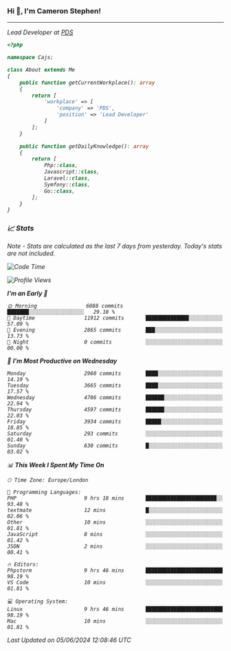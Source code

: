 ### Hi 👋, I'm Cameron Stephen!
<hr>
<p><em>Lead Developer at <a href="https://prindatasolutions.co.uk">PDS</a></p>


```php
<?php

namespace Cajs;

class About extends Me
{
    public function getCurrentWorkplace(): array
    {
        return [
            'workplace' => [
                'company' => 'PDS',
                'position' => 'Lead Developer'
            ]
        ];
    }

    public function getDailyKnowledge(): array
    {
        return [
            Php::class,
            Javascript::class,
            Laravel::class,
            Symfony::class,
            Go::class,
        ];
    }
}
```

### 📈 Stats
<p><em>Note - Stats are calculated as the last 7 days from yesterday. Today's stats are not included.</em></p>


<!--START_SECTION:waka-->
![Code Time](http://img.shields.io/badge/Code%20Time-3%2C832%20hrs%2027%20mins-blue)

![Profile Views](http://img.shields.io/badge/Profile%20Views-0-blue)

**I'm an Early 🐤** 

```text
🌞 Morning                6088 commits        ███████░░░░░░░░░░░░░░░░░░   29.18 % 
🌆 Daytime                11912 commits       ██████████████░░░░░░░░░░░   57.09 % 
🌃 Evening                2865 commits        ███░░░░░░░░░░░░░░░░░░░░░░   13.73 % 
🌙 Night                  0 commits           ░░░░░░░░░░░░░░░░░░░░░░░░░   00.00 % 
```
📅 **I'm Most Productive on Wednesday** 

```text
Monday                   2960 commits        ████░░░░░░░░░░░░░░░░░░░░░   14.19 % 
Tuesday                  3665 commits        ████░░░░░░░░░░░░░░░░░░░░░   17.57 % 
Wednesday                4786 commits        ██████░░░░░░░░░░░░░░░░░░░   22.94 % 
Thursday                 4597 commits        ██████░░░░░░░░░░░░░░░░░░░   22.03 % 
Friday                   3934 commits        █████░░░░░░░░░░░░░░░░░░░░   18.85 % 
Saturday                 293 commits         ░░░░░░░░░░░░░░░░░░░░░░░░░   01.40 % 
Sunday                   630 commits         █░░░░░░░░░░░░░░░░░░░░░░░░   03.02 % 
```


📊 **This Week I Spent My Time On** 

```text
🕑︎ Time Zone: Europe/London

💬 Programming Languages: 
PHP                      9 hrs 18 mins       ███████████████████████░░   93.48 % 
textmate                 12 mins             █░░░░░░░░░░░░░░░░░░░░░░░░   02.06 % 
Other                    10 mins             ░░░░░░░░░░░░░░░░░░░░░░░░░   01.81 % 
JavaScript               8 mins              ░░░░░░░░░░░░░░░░░░░░░░░░░   01.42 % 
JSON                     2 mins              ░░░░░░░░░░░░░░░░░░░░░░░░░   00.41 % 

🔥 Editors: 
Phpstorm                 9 hrs 46 mins       █████████████████████████   98.19 % 
VS Code                  10 mins             ░░░░░░░░░░░░░░░░░░░░░░░░░   01.81 % 

💻 Operating System: 
Linux                    9 hrs 46 mins       █████████████████████████   98.19 % 
Mac                      10 mins             ░░░░░░░░░░░░░░░░░░░░░░░░░   01.81 % 
```


 Last Updated on 05/06/2024 12:08:46 UTC
<!--END_SECTION:waka-->
